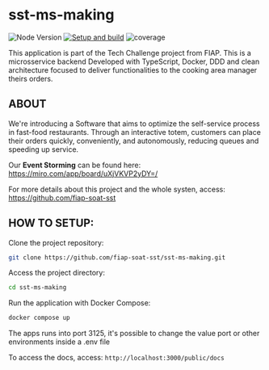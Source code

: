 # sst-ms-making

<img alt="Node Version" src="https://img.shields.io/badge/Node_Version-20.18-green"> [![Setup and build](https://github.com/fiap-soat-sst/sst-ms-making/actions/workflows/setup-build-pipeline.yml/badge.svg)](https://github.com/fiap-soat-sst/sst-ms-making/actions/workflows/setup-build-pipeline.yml) ![coverage](https://img.shields.io/endpoint?url=https://gist.githubusercontent.com/evilfeeh/b08eb2c7df611955dd487f17d2a4c340/raw/coverage-sst-ms-making.json)

This application is part of the Tech Challenge project from FIAP.
This is a microsservice backend Developed with TypeScript, Docker, DDD and clean architecture focused to deliver functionalities to the cooking area manager theirs orders.

## ABOUT

We're introducing a Software that aims to optimize the self-service process in fast-food restaurants. Through an interactive totem, customers can place their orders quickly, conveniently, and autonomously, reducing queues and speeding up service.

Our **Event Storming** can be found here: https://miro.com/app/board/uXjVKVP2yDY=/

For more details about this project and the whole systen, access: https://github.com/fiap-soat-sst


## HOW TO SETUP:

Clone the project repository:

```bash
git clone https://github.com/fiap-soat-sst/sst-ms-making.git
```

Access the project directory:

```bash
cd sst-ms-making
```

Run the application with Docker Compose:

```bash
docker compose up
```

The apps runs into port 3125, it's possible to change the value port or other environments inside a .env file

To access the docs, access:
`http://localhost:3000/public/docs`

